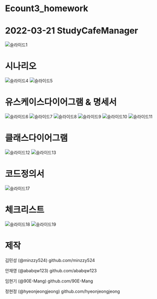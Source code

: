 # Ecount3_homework

# 2022-03-21 StudyCafeManager

![슬라이드1](https://user-images.githubusercontent.com/75415437/159214848-23efcb75-4b14-4d83-8e57-d9e1c4e0cf34.JPG)


# 시나리오
![슬라이드4](https://user-images.githubusercontent.com/75415437/159214852-01195000-3a27-461d-846d-e91c995e3e33.JPG)
![슬라이드5](https://user-images.githubusercontent.com/75415437/159214859-94507958-757f-479d-8145-07c51f9c6861.JPG)


# 유스케이스다이어그램 & 명세서
![슬라이드6](https://user-images.githubusercontent.com/75415437/159214862-e313fcaf-5153-4aa7-8ca9-fa4f421e378e.JPG)
![슬라이드7](https://user-images.githubusercontent.com/75415437/159214871-f77dd5c6-5504-4150-a5a2-0368460f1c63.JPG)
![슬라이드8](https://user-images.githubusercontent.com/75415437/159214873-e8d35f83-3928-46c5-86d4-f82605a79c09.JPG)
![슬라이드9](https://user-images.githubusercontent.com/75415437/159214874-4b154f8a-37fb-41de-9d22-70a4bb26d3c1.JPG)
![슬라이드10](https://user-images.githubusercontent.com/75415437/159214877-7cb0817f-3e92-44a3-bf38-fdd91e5a1f66.JPG)
![슬라이드11](https://user-images.githubusercontent.com/75415437/159214880-b83e5254-ac82-42b4-b04b-9008ff5e72ac.JPG)


# 클래스다이어그램
![슬라이드12](https://user-images.githubusercontent.com/75415437/159214883-1300f733-2cbf-4096-8e9a-a1a9a787ac3b.JPG)
![슬라이드13](https://user-images.githubusercontent.com/75415437/159214884-57a8faf7-71c3-4f2b-8c1d-810a5fdb0a3c.JPG)


# 코드정의서
![슬라이드17](https://user-images.githubusercontent.com/75415437/159214868-db76dd07-4ba1-40c3-8d7e-9c4b6bfa5875.JPG)


# 체크리스트
![슬라이드18](https://user-images.githubusercontent.com/75415437/159214869-b3139c99-9452-4f2c-8438-ac098a4afc70.JPG)
![슬라이드19](https://user-images.githubusercontent.com/75415437/159214870-11551917-7972-4cc6-8a61-0727edf649f1.JPG)




# 제작
김민성 (@minzzy524) github.com/minzzy524

안재영 (@ababqw123) github.com/ababqw123

임현기 (@90E-Mang) github.com/90E-Mang

정현정 (@hyeonjeongjeong) github.com/hyeonjeongjeong
